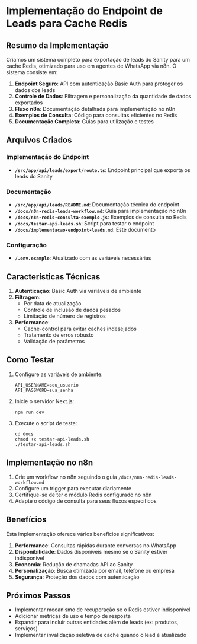 # Implementação do Endpoint de Leads para Cache Redis

## Resumo da Implementação

Criamos um sistema completo para exportação de leads do Sanity para um cache Redis, otimizado para uso em agentes de WhatsApp via n8n. O sistema consiste em:

1. **Endpoint Seguro**: API com autenticação Basic Auth para proteger os dados dos leads
2. **Controle de Dados**: Filtragem e personalização da quantidade de dados exportados
3. **Fluxo n8n**: Documentação detalhada para implementação no n8n
4. **Exemplos de Consulta**: Código para consultas eficientes no Redis
5. **Documentação Completa**: Guias para utilização e testes

## Arquivos Criados

### Implementação do Endpoint
- **`/src/app/api/leads/export/route.ts`**: Endpoint principal que exporta os leads do Sanity

### Documentação
- **`/src/app/api/leads/README.md`**: Documentação técnica do endpoint
- **`/docs/n8n-redis-leads-workflow.md`**: Guia para implementação no n8n
- **`/docs/n8n-redis-consulta-exemplo.js`**: Exemplos de consulta no Redis
- **`/docs/testar-api-leads.sh`**: Script para testar o endpoint
- **`/docs/implementacao-endpoint-leads.md`**: Este documento

### Configuração
- **`/.env.example`**: Atualizado com as variáveis necessárias

## Características Técnicas

1. **Autenticação**: Basic Auth via variáveis de ambiente
2. **Filtragem**:
   - Por data de atualização
   - Controle de inclusão de dados pesados
   - Limitação de número de registros
3. **Performance**:
   - Cache-control para evitar caches indesejados
   - Tratamento de erros robusto
   - Validação de parâmetros

## Como Testar

1. Configure as variáveis de ambiente:
   ```
   API_USERNAME=seu_usuario
   API_PASSWORD=sua_senha
   ```

2. Inicie o servidor Next.js:
   ```
   npm run dev
   ```

3. Execute o script de teste:
   ```
   cd docs
   chmod +x testar-api-leads.sh
   ./testar-api-leads.sh
   ```

## Implementação no n8n

1. Crie um workflow no n8n seguindo o guia `/docs/n8n-redis-leads-workflow.md`
2. Configure um trigger para executar diariamente
3. Certifique-se de ter o módulo Redis configurado no n8n
4. Adapte o código de consulta para seus fluxos específicos

## Benefícios

Esta implementação oferece vários benefícios significativos:

1. **Performance**: Consultas rápidas durante conversas no WhatsApp
2. **Disponibilidade**: Dados disponíveis mesmo se o Sanity estiver indisponível
3. **Economia**: Redução de chamadas API ao Sanity
4. **Personalização**: Busca otimizada por email, telefone ou empresa
5. **Segurança**: Proteção dos dados com autenticação

## Próximos Passos

- Implementar mecanismo de recuperação se o Redis estiver indisponível
- Adicionar métricas de uso e tempo de resposta
- Expandir para incluir outras entidades além de leads (ex: produtos, serviços)
- Implementar invalidação seletiva de cache quando o lead é atualizado